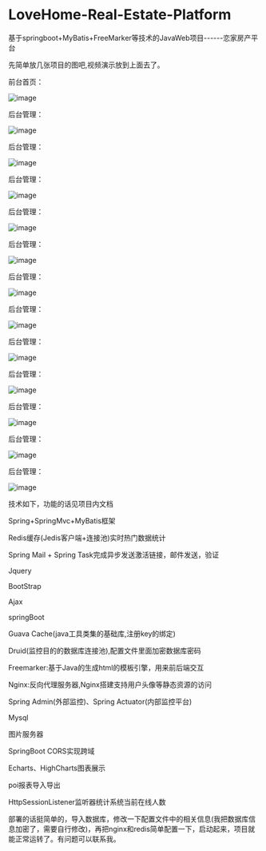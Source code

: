 # LoveHome-Real-Estate-Platform
基于springboot+MyBatis+FreeMarker等技术的JavaWeb项目------恋家房产平台


先简单放几张项目的图吧,视频演示放到上面去了。



前台首页：


![image](https://github.com/29DCH/LovingHome-Real-Estate-Platform/blob/master/img/1.png)


后台管理：


![image](https://github.com/29DCH/LovingHome-Real-Estate-Platform/blob/master/img/1.png)



后台管理：


![image](https://github.com/29DCH/LovingHome-Real-Estate-Platform/blob/master/img/1.png)


后台管理：


![image](https://github.com/29DCH/LovingHome-Real-Estate-Platform/blob/master/img/1.png)


后台管理：


![image](https://github.com/29DCH/LovingHome-Real-Estate-Platform/blob/master/img/1.png)


后台管理：


![image](https://github.com/29DCH/LovingHome-Real-Estate-Platform/blob/master/img/1.png)


后台管理：


![image](https://github.com/29DCH/LovingHome-Real-Estate-Platform/blob/master/img/1.png)


后台管理：


![image](https://github.com/29DCH/LovingHome-Real-Estate-Platform/blob/master/img/1.png)


后台管理：


![image](https://github.com/29DCH/LovingHome-Real-Estate-Platform/blob/master/img/1.png)


后台管理：


![image](https://github.com/29DCH/LovingHome-Real-Estate-Platform/blob/master/img/1.png)


后台管理：


![image](https://github.com/29DCH/LovingHome-Real-Estate-Platform/blob/master/img/1.png)


后台管理：


![image](https://github.com/29DCH/LovingHome-Real-Estate-Platform/blob/master/img/1.png)


后台管理：


![image](https://github.com/29DCH/LovingHome-Real-Estate-Platform/blob/master/img/1.png)




技术如下，功能的话见项目内文档


Spring+SpringMvc+MyBatis框架


Redis缓存(Jedis客户端+连接池)实时热门数据统计


Spring Mail + Spring Task完成异步发送激活链接，邮件发送，验证


Jquery


BootStrap


Ajax


springBoot


Guava Cache(java工具类集的基础库,注册key的绑定)


Druid(监控目的的数据库连接池),配置文件里面加密数据库密码


Freemarker:基于Java的生成html的模板引擎，用来前后端交互

Nginx:反向代理服务器,Nginx搭建支持用户头像等静态资源的访问

Spring Admin(外部监控)、Spring Actuator(内部监控平台)

Mysql

图片服务器

SpringBoot CORS实现跨域

Echarts、HighCharts图表展示

poi报表导入导出

HttpSessionListener监听器统计系统当前在线人数




部署的话挺简单的，导入数据库，修改一下配置文件中的相关信息(我把数据库信息加密了，需要自行修改)，再把nginx和redis简单配置一下，启动起来，项目就能正常运转了。有问题可以联系我。
